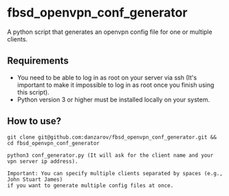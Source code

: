 # fbsd_openvpn_conf_generator

A python script that generates an openvpn config file for one or multiple clients.

## Requirements
* You need to be able to log in as root on your server via ssh (It's important
  to make it impossible to log in as root once you finish using this script).
* Python version 3 or higher must be installed locally on your system.

## How to use?
```
git clone git@github.com:danzarov/fbsd_openvpn_conf_generator.git && cd fbsd_openvpn_conf_generator

python3 conf_generator.py (It will ask for the client name and your vpn server ip address).

Important: You can specify multiple clients separated by spaces (e.g., John Stuart James)
if you want to generate multiple config files at once.
```
